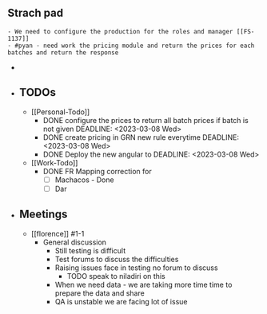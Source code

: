 ## Strach pad
	- We need to configure the production for the roles and manager [[FS-1137]]
	- #pyan - need work the pricing module and return the prices for each batches and return the response
-
- ## TODOs
	- [[Personal-Todo]]
		- DONE configure the prices to return all batch prices if batch is not given
		  DEADLINE: <2023-03-08 Wed>
		- DONE create pricing in GRN new rule everytime
		  DEADLINE: <2023-03-08 Wed>
		- DONE Deploy the new angular to
		  DEADLINE: <2023-03-08 Wed>
	- [[Work-Todo]]
		- DONE FR Mapping correction for
			- [ ] Machacos - Done
			- [ ] Dar
- ## Meetings
	- [[florence]] #1-1
		- General discussion
			- Still testing is difficult
			- Test forums to discuss the difficulties
			- Raising issues face in testing no forum to discuss
				- TODO  speak to niladiri on this
			- When we need data - we are taking more time time to prepare the data and share
			- QA is unstable we are facing lot of issue